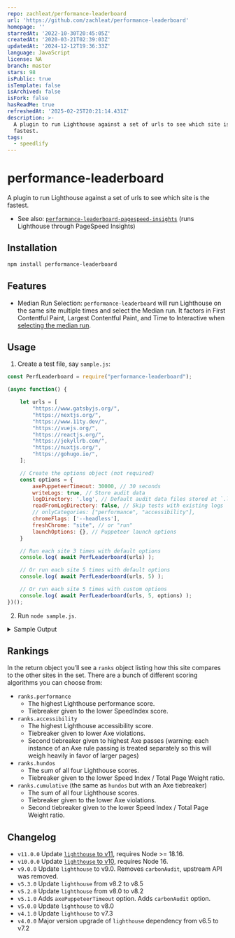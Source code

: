```yaml
---
repo: zachleat/performance-leaderboard
url: 'https://github.com/zachleat/performance-leaderboard'
homepage: ''
starredAt: '2022-10-30T20:45:05Z'
createdAt: '2020-03-21T02:39:03Z'
updatedAt: '2024-12-12T19:36:33Z'
language: JavaScript
license: NA
branch: master
stars: 98
isPublic: true
isTemplate: false
isArchived: false
isFork: false
hasReadMe: true
refreshedAt: '2025-02-25T20:21:14.431Z'
description: >-
  A plugin to run Lighthouse against a set of urls to see which site is the
  fastest.
tags:
  - speedlify
---
```


# performance-leaderboard

A plugin to run Lighthouse against a set of urls to see which site is the fastest.

* See also: [`performance-leaderboard-pagespeed-insights`](https://github.com/zachleat/performance-leaderboard-pagespeed-insights/) (runs Lighthouse through PageSpeed Insights)

## Installation

```sh
npm install performance-leaderboard
```

## Features

* Median Run Selection: `performance-leaderboard` will run Lighthouse on the same site multiple times and select the Median run. It factors in First Contentful Paint, Largest Contentful Paint, and Time to Interactive when [selecting the median run](https://github.com/zachleat/performance-leaderboard/blob/master/lib/lh-median-run.js#L55).

## Usage

1. Create a test file, say `sample.js`:

```js
const PerfLeaderboard = require("performance-leaderboard");

(async function() {

	let urls = [
		"https://www.gatsbyjs.org/",
		"https://nextjs.org/",
		"https://www.11ty.dev/",
		"https://vuejs.org/",
		"https://reactjs.org/",
		"https://jekyllrb.com/",
		"https://nuxtjs.org/",
		"https://gohugo.io/",
	];

	// Create the options object (not required)
	const options = {
		axePuppeteerTimeout: 30000, // 30 seconds
		writeLogs: true, // Store audit data
		logDirectory: '.log', // Default audit data files stored at `.log`
		readFromLogDirectory: false, // Skip tests with existing logs
		// onlyCategories: ["performance", "accessibility"],
		chromeFlags: ['--headless'],
		freshChrome: "site", // or "run"
		launchOptions: {}, // Puppeteer launch options
	}

	// Run each site 3 times with default options
	console.log( await PerfLeaderboard(urls) );

	// Or run each site 5 times with default options
	console.log( await PerfLeaderboard(urls, 5) );

	// Or run each site 5 times with custom options
	console.log( await PerfLeaderboard(urls, 5, options) );
})();
```

2. Run `node sample.js`.

<details>
<summary>Sample Output</summary>

```js
[
	{
		url: 'https://www.11ty.dev/',
		requestedUrl: 'https://www.11ty.dev/',
		timestamp: 1623525988492,
		ranks: { hundos: 1, performance: 1, accessibility: 1, cumulative: 1 },
		lighthouse: {
			version: '8.0.0',
			performance: 1,
			accessibility: 1,
			bestPractices: 1,
			seo: 1,
			total: 400
		},
		firstContentfulPaint: 1152.3029999999999,
		firstMeaningfulPaint: 1152.3029999999999,
		speedIndex: 1152.3029999999999,
		largestContentfulPaint: 1152.3029999999999,
		totalBlockingTime: 36,
		cumulativeLayoutShift: 0.02153049045138889,
		timeToInteractive: 1238.3029999999999,
		maxPotentialFirstInputDelay: 97,
		timeToFirstByte: 54.63900000000001,
		weight: {
			summary: '14 requests • 178 KiB',
			total: 182145,
			image: 124327,
			imageCount: 10,
			script: 7824,
			scriptCount: 1,
			document: 30431,
			font: 15649,
			fontCount: 1,
			stylesheet: 3914,
			stylesheetCount: 1,
			thirdParty: 15649,
			thirdPartyCount: 1
		},
		run: { number: 2, total: 3 },
		axe: { passes: 850, violations: 0 },
	}
]
```

</details>

## Rankings

In the return object you’ll see a `ranks` object listing how this site compares to the other sites in the set. There are a bunch of different scoring algorithms you can choose from:

* `ranks.performance`
	* The highest Lighthouse performance score.
	* Tiebreaker given to the lower SpeedIndex score.
* `ranks.accessibility`
	* The highest Lighthouse accessibility score.
	* Tiebreaker given to lower Axe violations.
	* Second tiebreaker given to highest Axe passes (warning: each instance of an Axe rule passing is treated separately so this will weigh heavily in favor of larger pages)
* `ranks.hundos`
	* The sum of all four Lighthouse scores.
	* Tiebreaker given to the lower Speed Index / Total Page Weight ratio.
* `ranks.cumulative` (the same as `hundos` but with an Axe tiebreaker)
	* The sum of all four Lighthouse scores.
	* Tiebreaker given to the lower Axe violations.
	* Second tiebreaker given to the lower Speed Index / Total Page Weight ratio.

## Changelog

* `v11.0.0` Update [`lighthouse` to v11](https://github.com/GoogleChrome/lighthouse/releases/tag/v11.0.0), requires Node >= 18.16.
* `v10.0.0` Update [`lighthouse` to v10](https://github.com/GoogleChrome/lighthouse/releases/tag/v10.0.0), requires Node 16.
* `v9.0.0` Update `lighthouse` to v9.0. Removes `carbonAudit`, upstream API was removed.
* `v5.3.0` Update `lighthouse` from v8.2 to v8.5
* `v5.2.0` Update `lighthouse` from v8.0 to v8.2
* `v5.1.0` Adds `axePuppeteerTimeout` option. Adds `carbonAudit` option.
* `v5.0.0` Update `lighthouse` to v8.0
* `v4.1.0` Update `lighthouse` to v7.3
* `v4.0.0` Major version upgrade of `lighthouse` dependency from v6.5 to v7.2
